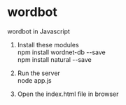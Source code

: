 # wordbot
wordbot in Javascript

1. Install these modules  
npm install wordnet-db --save<br/>
npm install natural --save

3. Run the server  
node app.js

3. Open the index.html file in browser
